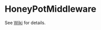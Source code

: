 # HoneyPotMiddleware

See [Wiki](https://github.com/nodejayes/HoneyPotMiddleware/wiki) for details.
